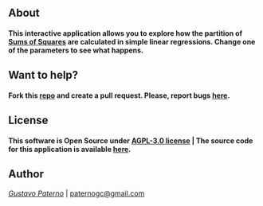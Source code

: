 ## About

#### This interactive application allows you to explore how the partition of [Sums of Squares](https://en.wikipedia.org/wiki/Sum_of_squares) are calculated in simple linear regressions. Change one of the parameters to see what happens.


## Want to help?

#### Fork this [repo](https://github.com/paternogbc/learnStats/tree/master/apps/SSQ) and create a pull request. Please, report bugs [here](https://github.com/paternogbc/learnStats/issues).

## License

#### This software is Open Source under [AGPL-3.0 license](http://opensource.org/licenses/AGPL-3.0) | The source code for this application is available [here](https://github.com/paternogbc/learnStats/tree/master/apps/SSQ).

## Author
*[Gustavo Paterno](https://github.com/paternogbc)* | paternogc@gmail.com 
